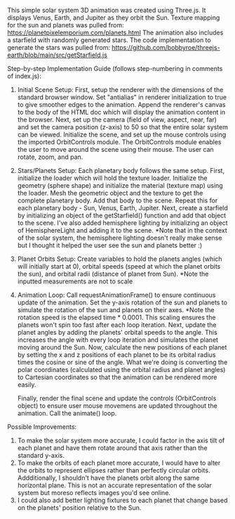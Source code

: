 This simple solar system 3D animation was created using Three.js. 
It displays Venus, Earth, and Jupiter as they orbit the Sun. 
Texture mapping for the sun and planets was pulled from: https://planetpixelemporium.com/planets.html
The animation also includes a starfield with randomly generated stars. 
The code implementation to generate the stars was pulled from: https://github.com/bobbyroe/threejs-earth/blob/main/src/getStarfield.js

Step-by-step Implementation Guide (follows step-numbering in comments of index.js):
1. Initial Scene Setup:
   First, setup the renderer with the dimensions of the standard browser window. Set "antialias" in renderer initialization
   to true to give smoother edges to the animation. Append the renderer's canvas to the body of the HTML doc which will display
   the animation content in the browser. Next, set up the camera (field of view, aspect, near, far) and set the camera position (z-axis)
   to 50 so that the entire solar system can be viewed. Initialize the scene, and set up the mouse controls using the imported OrbitControls module.
   The OrbitControls module enables the user to move around the scene using their mouse. The user
   can rotate, zoom, and pan.
   
2. Stars/Planets Setup:
   Each planetary body follows the same setup. First, initialize the loader which will hold the texture
   loader. Initialize the geometry (sphere shape) and initialize the material (texture map) using the loader. Mesh the geometric object and the texture to
   get the complete planetary body. Add that body to the scene. Repeat this for each planetary body - Sun, Venus, Earth, Jupiter. Next, create a starfield by
   initializing an object of the getStarfield() function and add that object to the scene. I've also added hemisphere lighting by
   initializing an object of HemisphereLight and adding it to the scene. *Note that in the context of the solar
   system, the hemisphere lighting doesn't really make sense but I thought it helped the user see the sun and planets better :)

3. Planet Orbits Setup:
   Create variables to hold the planets angles (which will initially start at 0), orbital speeds (speed at which the planet
   orbits the sun), and orbital radii (distance of planet from Sun). *Note the inputted measurements are not to scale

4. Animation Loop:
   Call requestAnimationFrame() to ensure continuous update of the animation. Set the y-axis rotation of the sun and planets
   to simulate the rotation of the sun and planets on their axes. *Note the rotation speed is the elapsed time * 0.0001. This scaling
   ensures the planets won't spin too fast after each loop iteration. Next, update the planet angles by adding the planets'
   orbital speeds to the angle. This increases the angle with every loop iteration and simulates the planet moving around the Sun. Now, calculate
   the new positions of each planet by setting the x and z positions of each planet to be its orbital radius times the cosine or sine of the angle. What
   we're doing is converting the polar coordinates (calculated using the orbital radius and planet angles) to Cartesian coordinates so that the animation can be
   rendered more easily.

   Finally, render the final scene and update the controls (OrbitControls object) to ensure user mouse movemens are updated throughout the animation.
   Call the animate() loop.

Possible Improvements:
1. To make the solar system more accurate, I could factor in the axis tilt of each planet and have them rotate around
   that axis rather than the standard y-axis.
2. To make the orbits of each planet more accurate, I would have to alter the orbits to represent ellipses rather than perfectly circular orbits.
   Addditionally, I shouldn't have the planets orbit along the same horizontal plane. This is not an accurate representation of the solar system but moreso
   reflects images you'd see online.
3. I could also add better lighting fixtures to each planet that change based on the planets' position relative to the Sun.
   
